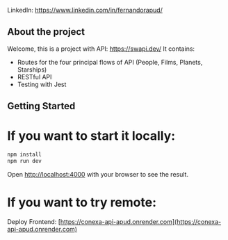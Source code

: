 LinkedIn: https://www.linkedin.com/in/fernandorapud/

## About the project

Welcome, this is a project with API: https://swapi.dev/
It contains:
- Routes for the four principal flows of API (People, Films, Planets, Starships)
- RESTful API
- Testing with Jest

## Getting Started

# If you want to start it locally:

```bash
npm install
npm run dev
```

Open [http://localhost:4000](http://localhost:4000) with your browser to see the result.

# If you want to try remote:

Deploy Frontend: [https://conexa-api-apud.onrender.com](https://conexa-api-apud.onrender.com)
